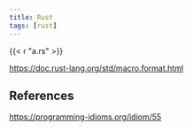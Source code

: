 ```yaml
---
title: Rust
tags: [rust]
---
```


{{< r "a.rs" >}}

<https://doc.rust-lang.org/std/macro.format.html>

## References

<https://programming-idioms.org/idiom/55>
